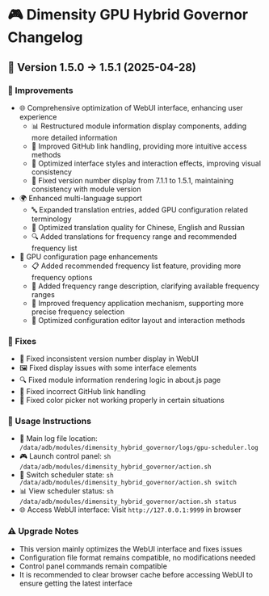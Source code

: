 # 🎮 Dimensity GPU Hybrid Governor Changelog

## 🚀 Version 1.5.0 → 1.5.1 (2025-04-28)

### 🔧 Improvements
- 🌐 Comprehensive optimization of WebUI interface, enhancing user experience
  - 📊 Restructured module information display components, adding more detailed information
  - 🔗 Improved GitHub link handling, providing more intuitive access methods
  - 🎨 Optimized interface styles and interaction effects, improving visual consistency
  - 🔄 Fixed version number display from 7.1.1 to 1.5.1, maintaining consistency with module version
- 🌍 Enhanced multi-language support
  - 🔤 Expanded translation entries, added GPU configuration related terminology
  - 📝 Optimized translation quality for Chinese, English and Russian
  - 🔍 Added translations for frequency range and recommended frequency list
- 📱 GPU configuration page enhancements
  - 📋 Added recommended frequency list feature, providing more frequency options
  - 📏 Added frequency range description, clarifying available frequency ranges
  - 🔢 Improved frequency application mechanism, supporting more precise frequency selection
  - 📑 Optimized configuration editor layout and interaction methods

### 🐛 Fixes
- 🔄 Fixed inconsistent version number display in WebUI
- 🖼️ Fixed display issues with some interface elements
- 🔍 Fixed module information rendering logic in about.js page
- 🔗 Fixed incorrect GitHub link handling
- 🎨 Fixed color picker not working properly in certain situations

### 📖 Usage Instructions
- 📂 Main log file location: `/data/adb/modules/dimensity_hybrid_governor/logs/gpu-scheduler.log`
- 🎮 Launch control panel: `sh /data/adb/modules/dimensity_hybrid_governor/action.sh`
- 🔄 Switch scheduler state: `sh /data/adb/modules/dimensity_hybrid_governor/action.sh switch`
- 📊 View scheduler status: `sh /data/adb/modules/dimensity_hybrid_governor/action.sh status`
- 🌐 Access WebUI interface: Visit `http://127.0.0.1:9999` in browser

### ⚠️ Upgrade Notes
- This version mainly optimizes the WebUI interface and fixes issues
- Configuration file format remains compatible, no modifications needed
- Control panel commands remain compatible
- It is recommended to clear browser cache before accessing WebUI to ensure getting the latest interface

